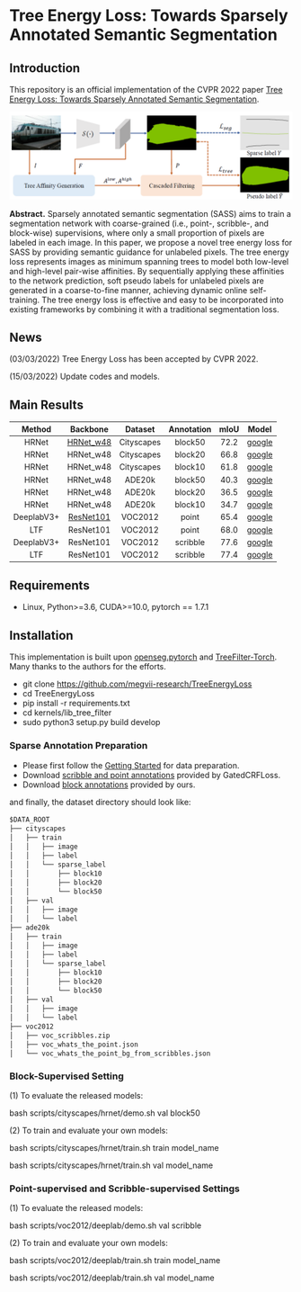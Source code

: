 # Tree Energy Loss: Towards Sparsely Annotated Semantic Segmentation


## Introduction
This repository is an official implementation of the CVPR 2022 paper [Tree Energy Loss: Towards Sparsely Annotated Semantic Segmentation](https://arxiv.org/abs/2203.10739).

![TEL](figs/flowchart.png)

**Abstract.** Sparsely annotated semantic segmentation (SASS) aims to train a segmentation network with coarse-grained (i.e.,
point-, scribble-, and block-wise) supervisions, where only  a small proportion of pixels are labeled in each image. In
this paper, we propose a novel tree energy loss for SASS by providing semantic guidance for unlabeled pixels. The
tree energy loss represents images as minimum spanning trees to model both low-level and high-level pair-wise affinities.
By sequentially applying these affinities to the network prediction, soft pseudo labels for unlabeled pixels are
generated in a coarse-to-fine manner, achieving dynamic online self-training. The tree energy loss is effective and
easy to be incorporated into existing frameworks by combining it with a traditional segmentation loss.

## News
(03/03/2022) Tree Energy Loss has been accepted by CVPR 2022.

(15/03/2022) Update codes and models. 

## Main Results
|  **Method**  | **Backbone** | **Dataset**  |  **Annotation**  |  **mIoU**  |  **Model**  |
|:------:|:------:|:------:|:------:|:------:| :------:| 
| HRNet      | [HRNet_w48](https://drive.google.com/file/d/1VSO6H8rERkz35NN1YwGCUKMfDlQBiek2/view?usp=sharing) | Cityscapes | block50  | 72.2 | [google](https://drive.google.com/file/d/1c0CezvGPXSiAKF7WAQlH1xzNT7rBqFWc/view?usp=sharing) |
| HRNet      | HRNet_w48 | Cityscapes | block20  | 66.8 | [google](https://drive.google.com/file/d/16gcEUD7-3ou42_YOXMu301UKL4cmqQu6/view?usp=sharing) |
| HRNet      | HRNet_w48 | Cityscapes | block10  | 61.8 | [google](https://drive.google.com/file/d/1CxRXUQTaIYKPvVAUEhxOIrcrsbLDKei3/view?usp=sharing) |
| HRNet      | HRNet_w48 | ADE20k     | block50  | 40.3 | [google](https://drive.google.com/file/d/1FqQam5mgZChLe20k0wDttAdvpwKVSy4j/view?usp=sharing) |
| HRNet      | HRNet_w48 | ADE20k     | block20  | 36.5 | [google](https://drive.google.com/file/d/1BvRFyZNM-DAsgl9F6B97qgsxdquiHjwg/view?usp=sharing) |
| HRNet      | HRNet_w48 | ADE20k     | block10  | 34.7 | [google](https://drive.google.com/file/d/15LnWve8Yo8k5qgm3c6l92x5JFaiO5TG9/view?usp=sharing) |
| DeeplabV3+ | [ResNet101](https://drive.google.com/file/d/1ciN4ETiqEOchgG6SBs8O1i2mOeNcahbJ/view?usp=sharing) | VOC2012    | point    | 65.4 | [google](https://drive.google.com/file/d/14oZolbviusChSkcmJLFY5YGRYxJR40Qa/view?usp=sharing) |
| LTF        | ResNet101 | VOC2012    | point    | 68.0 | [google](https://drive.google.com/file/d/1uDswB7dpeTD3J7Tb9pQGVwljV5muPLZN/view?usp=sharing) |
| DeeplabV3+ | ResNet101 | VOC2012    | scribble | 77.6 | [google](https://drive.google.com/file/d/1SfUAqTihunJ9RrDHRYNpdouzfFQ4BOoq/view?usp=sharing) |
| LTF        | ResNet101 | VOC2012    | scribble | 77.4 | [google](https://drive.google.com/file/d/1-iqsQKZX-ZHrKGdJrWJzChzsNWGwZqNx/view?usp=sharing) |

## Requirements
* Linux, Python>=3.6, CUDA>=10.0, pytorch == 1.7.1

## Installation
This implementation is built upon [openseg.pytorch](https://github.com/openseg-group/openseg.pytorch/tree/pytorch-1.7) and [TreeFilter-Torch](https://github.com/Megvii-BaseDetection/TreeFilter-Torch).
Many thanks to the authors for the efforts.

* git clone https://github.com/megvii-research/TreeEnergyLoss
* cd TreeEnergyLoss
* pip install -r requirements.txt
* cd kernels/lib_tree_filter
* sudo python3 setup.py build develop

### Sparse Annotation Preparation
* Please first follow the [Getting Started](https://github.com/openseg-group/openseg.pytorch/blob/master/GETTING_STARTED.md) for data preparation.
* Download [scribble and point annotations](https://github.com/LEONOB2014/GatedCRFLoss/tree/master/datasets) provided by GatedCRFLoss.
* Download [block annotations](https://drive.google.com/drive/folders/1PimNy1On--zFrAcuIkL7sLkMFHu9FkIa?usp=sharing) provided by ours.

and finally, the dataset directory should look like:
```
$DATA_ROOT
├── cityscapes
│   ├── train
│   │   ├── image
│   │   ├── label
│   │   └── sparse_label
│   │       ├── block10
│   │       ├── block20
│   │       └── block50
│   ├── val
│   │   ├── image
│   │   └── label
├── ade20k
│   ├── train
│   │   ├── image
│   │   ├── label
│   │   └── sparse_label
│   │       ├── block10
│   │       ├── block20
│   │       └── block50
│   ├── val
│   │   ├── image
│   │   └── label
├── voc2012
│   ├── voc_scribbles.zip
│   ├── voc_whats_the_point.json
│   └── voc_whats_the_point_bg_from_scribbles.json
```

### Block-Supervised Setting 
(1) To evaluate the released models:

bash scripts/cityscapes/hrnet/demo.sh val block50

(2) To train and evaluate your own models:

bash scripts/cityscapes/hrnet/train.sh train model_name

bash scripts/cityscapes/hrnet/train.sh val   model_name

### Point-supervised and Scribble-supervised Settings  
(1) To evaluate the released models:

bash scripts/voc2012/deeplab/demo.sh val scribble

(2) To train and evaluate your own models:

bash scripts/voc2012/deeplab/train.sh train model_name

bash scripts/voc2012/deeplab/train.sh val   model_name
